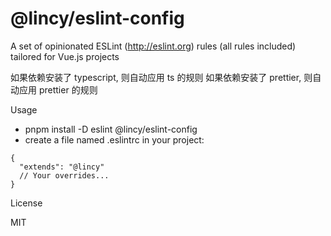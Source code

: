 # @lincy/eslint-config

A set of opinionated ESLint (http://eslint.org) rules (all rules included) tailored for Vue.js projects

如果依赖安装了 typescript, 则自动应用 ts 的规则
如果依赖安装了 prettier, 则自动应用 prettier 的规则

Usage

- pnpm install -D eslint @lincy/eslint-config
- create a file named .eslintrc in your project:
```
{
  "extends": "@lincy"
  // Your overrides...
}
```

License

MIT
